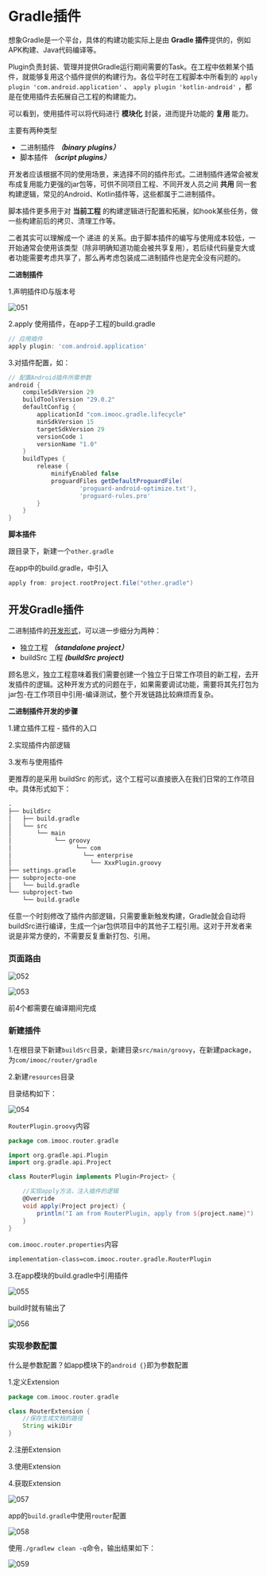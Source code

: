 # Gradle插件

想象Gradle是一个平台，具体的构建功能实际上是由 **Gradle 插件**提供的，例如 APK构建、Java代码编译等。

Plugin负责封装、管理并提供Gradle运行期间需要的Task。在工程中依赖某个插件，就能够复用这个插件提供的构建行为。各位平时在工程脚本中所看到的 `apply plugin 'com.android.application'` 、 `apply plugin 'kotlin-android'` ，都是在使用插件去拓展自己工程的构建能力。

可以看到，使用插件可以将代码进行 **模块化** 封装，进而提升功能的 **复用** 能力。

主要有两种类型

- 二进制插件 ***（binary plugins）***
- 脚本插件 ***（script plugins）***

开发者应该根据不同的使用场景，来选择不同的插件形式。二进制插件通常会被发布成复用能力更强的jar包等，可供不同项目工程、不同开发人员之间 **共用** 同一套构建逻辑，常见的Android、Kotlin插件等，这些都属于二进制插件。

脚本插件更多用于对 **当前工程** 的构建逻辑进行配置和拓展，如hook某些任务，做一些构建前后的拷贝、清理工作等。

二者其实可以理解成一个 递进 的关系。由于脚本插件的编写与使用成本较低，一开始通常会使用该类型（除非明确知道功能会被共享复用），若后续代码量变大或者功能需要考虑共享了，那么再考虑包装成二进制插件也是完全没有问题的。



**二进制插件** 

1.声明插件ID与版本号

![051](https://github.com/winfredzen/Android-Basic/blob/master/%E8%BF%9B%E9%98%B6/image/051.png)

2.apply 使用插件，在app子工程的build.gradle

```groovy
// 应用插件
apply plugin: 'com.android.application'
```

3.对插件配置，如：

```groovy
// 配置Android插件所需参数
android {
    compileSdkVersion 29
    buildToolsVersion "29.0.2"
    defaultConfig {
        applicationId "com.imooc.gradle.lifecycle"
        minSdkVersion 15
        targetSdkVersion 29
        versionCode 1
        versionName "1.0"
    }
    buildTypes {
        release {
            minifyEnabled false
            proguardFiles getDefaultProguardFile(
                    'proguard-android-optimize.txt'),
                    'proguard-rules.pro'
        }
    }
}
```



**脚本插件**

跟目录下，新建一个`other.gradle`

在app中的build.gradle，中引入

```groovy
apply from: project.rootProject.file("other.gradle")
```



## 开发Gradle插件

二进制插件的[开发形式](https://docs.gradle.org/current/userguide/custom_plugins.html#custom_plugins)，可以进一步细分为两种：

- 独立工程 ***（standalone project）***
- buildSrc 工程 ***(buildSrc project)***

顾名思义，独立工程意味着我们需要创建一个独立于日常工作项目的新工程，去开发插件的逻辑。这种开发方式的问题在于，如果需要调试功能，需要将其先打包为jar包-在工作项目中引用-编译测试，整个开发链路比较麻烦而复杂。



**二进制插件开发的步骤**

1.建立插件工程 - 插件的入口

2.实现插件内部逻辑

3.发布与使用插件



更推荐的是采用 buildSrc 的形式，这个工程可以直接嵌入在我们日常的工作项目中。具体形式如下：

```tex
.
├── buildSrc
│   ├── build.gradle
│   └── src
│       └── main
│            └── groovy
│                  └── com
│                    └── enterprise
│                      └── XxxPlugin.groovy
├── settings.gradle
├── subprojecto-one
│   └── build.gradle 
└── subproject-two
    └── build.gradle 

```



任意一个时刻修改了插件内部逻辑，只需要重新触发构建，Gradle就会自动将buildSrc进行编译，生成一个jar包供项目中的其他子工程引用。这对于开发者来说是非常方便的，不需要反复重新打包、引用。



### 页面路由

![052](https://github.com/winfredzen/Android-Basic/blob/master/%E8%BF%9B%E9%98%B6/image/052.png)

![053](https://github.com/winfredzen/Android-Basic/blob/master/%E8%BF%9B%E9%98%B6/image/053.png)

前4个都需要在编译期间完成



### 新建插件

1.在根目录下新建`buildSrc`目录，新建目录`src/main/groovy`，在新建package，为`com/imooc/router/gradle`

2.新建`resources`目录

目录结构如下：

![054](https://github.com/winfredzen/Android-Basic/blob/master/%E8%BF%9B%E9%98%B6/image/054.png)



`RouterPlugin.groovy`内容

```groovy
package com.imooc.router.gradle

import org.gradle.api.Plugin
import org.gradle.api.Project

class RouterPlugin implements Plugin<Project> {

    //实现apply方法，注入插件的逻辑
    @Override
    void apply(Project project) {
        println("I am from RouterPlugin, apply from ${project.name}")
    }
}
```

`com.imooc.router.properties`内容

```tex
implementation-class=com.imooc.router.gradle.RouterPlugin
```



3.在app模块的build.gradle中引用插件

![055](https://github.com/winfredzen/Android-Basic/blob/master/%E8%BF%9B%E9%98%B6/image/055.png)

build时就有输出了

![056](https://github.com/winfredzen/Android-Basic/blob/master/%E8%BF%9B%E9%98%B6/image/056.png)



### 实现参数配置

什么是参数配置？如app模块下的`android {}`即为参数配置

1.定义Extension

```groovy
package com.imooc.router.gradle

class RouterExtension {
    //保存生成文档的路径
    String wikiDir
}
```

2.注册Extension

3.使用Extension

4.获取Extension

![057](https://github.com/winfredzen/Android-Basic/blob/master/%E8%BF%9B%E9%98%B6/image/057.png)

app的`build.gradle`中使用`router`配置

![058](https://github.com/winfredzen/Android-Basic/blob/master/%E8%BF%9B%E9%98%B6/image/058.png)

使用`./gradlew clean -q`命令，输出结果如下：

![059](https://github.com/winfredzen/Android-Basic/blob/master/%E8%BF%9B%E9%98%B6/image/059.png)











